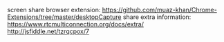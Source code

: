 screen share browser extension: https://github.com/muaz-khan/Chrome-Extensions/tree/master/desktopCapture
share extra information: https://www.rtcmulticonnection.org/docs/extra/
http://jsfiddle.net/tzrqcpox/7
